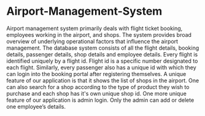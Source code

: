 # Airport-Management-System

Airport management system primarily deals with
flight ticket booking, employees working in the airport, and shops. The system provides broad
overview of underlying operational factors that influence the airport management. The database
system consists of all the flight details, booking details, passenger details, shop details and
employee details.
Every flight is identified uniquely by a flight id. Flight id is a specific number designated to each
flight. Similarly, every passenger also has a unique id with which they can login into the booking
portal after registering themselves.
A unique feature of our application is that it shows the list of shops in the airport. One can also
search for a shop according to the type of product they wish to purchase and each shop has it's
own unique shop id.
One more unique feature of our application is admin login. Only the admin can add or delete one
employee’s details.
